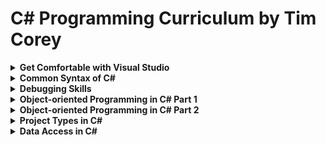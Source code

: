 <h1><strong>C# Programming Curriculum by Tim Corey</strong></h1>

<details><summary><strong>Get Comfortable with Visual Studio</strong></summary></details>

<details><summary><strong>Common Syntax of C#</strong></summary>
Variables, conditionals, loops and more.

- Common Variables
- Conditionals
- Loops & Sets
- Methods
</details>

<details><summary><strong>Debugging Skills</strong></summary>
Breakpoints, Exceptions, Advanced Tooling, and more.

- Debugging Basics
- Debugging Advanced
</details>

<details><summary><strong>Object-oriented Programming in C# Part 1</strong></summary>
The foundation on which C# applications are built. Object Oriented programming (or OOP) includes class instantiation, class libraries, namespaces, and more.

- Class instantiation
- Class librarires
- Namespaces
</details>

<details><summary><strong>Object-oriented Programming in C# Part 2</strong></summary>

- The fundamentals on which C# applications are built
- The foundations on which C# applications are built
- Interfaces & Inheritances
- Modifiers, abstract and overrides
- Overloads and extensions
- Generics and events
</details>

<details><summary><strong>Project Types in C#</strong></summary>

Common desktop and web project types and how to use them.

- Class libraries
- Unit tests
- WinForms
- WPF Core
- ASP.NET Core Razor Pages
- ASP.NET Core MVC
- ASP.NET Core WebAPI
- Blazor Server
- Blazor WebAssembly
</details>

<details><summary><strong>Data Access in C#</strong></summary>

Data access lets you access data from SQL, SQLite, MySQL, MongoDB, CosmosDB, Text Files, and APIs using Dapper, Linq, and Entity Framework in C

- SQL Types
- NoSQL Types
- Other Data Access Types
- Other Access Types
  - LINQ
  - Entity Framework Core 
</details>
